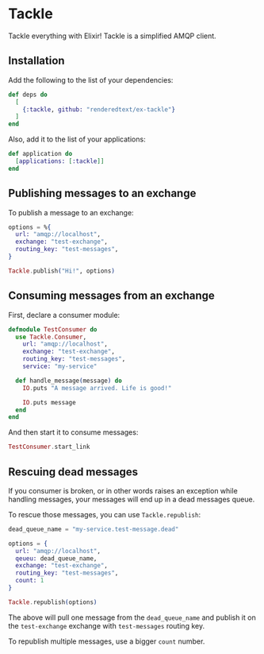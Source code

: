 # Tackle

Tackle everything with Elixir!
Tackle is a simplified AMQP client.

## Installation

Add the following to the list of your dependencies:

``` elixir
def deps do
  [
    {:tackle, github: "renderedtext/ex-tackle"}
  ]
end
```

Also, add it to the list of your applications:

``` elixir
def application do
  [applications: [:tackle]]
end
```

## Publishing messages to an exchange

To publish a message to an exchange:

``` elixir
options = %{
  url: "amqp://localhost",
  exchange: "test-exchange",
  routing_key: "test-messages",
}

Tackle.publish("Hi!", options)
```

## Consuming messages from an exchange

First, declare a consumer module:

``` elixir
defmodule TestConsumer do
  use Tackle.Consumer,
    url: "amqp://localhost",
    exchange: "test-exchange",
    routing_key: "test-messages",
    service: "my-service"

  def handle_message(message) do
    IO.puts "A message arrived. Life is good!"

    IO.puts message
  end
end
```

And then start it to consume messages:

``` elixir
TestConsumer.start_link
```

## Rescuing dead messages

If you consumer is broken, or in other words raises an exception while handling
messages, your messages will end up in a dead messages queue.

To rescue those messages, you can use `Tackle.republish`:

``` elixir
dead_queue_name = "my-service.test-message.dead"

options = {
  url: "amqp://localhost",
  qeueu: dead_queue_name,
  exchange: "test-exchange",
  routing_key: "test-messages",
  count: 1
}

Tackle.republish(options)
```

The above will pull one message from the `dead_queue_name` and publish it on the
`test-exchange` exchange with `test-messages` routing key.

To republish multiple messages, use a bigger `count` number.
